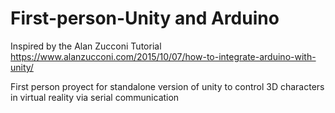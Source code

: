 # First-person-Unity and Arduino

Inspired by the Alan Zucconi Tutorial 
https://www.alanzucconi.com/2015/10/07/how-to-integrate-arduino-with-unity/


First person proyect  for standalone version of unity  to control 3D characters in virtual reality via serial communication 



